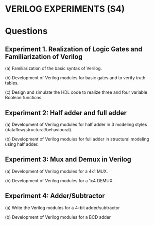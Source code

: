 # VERILOG EXPERIMENTS (S4)
# Questions
## Experiment 1. Realization of Logic Gates and Familiarization of Verilog
(a) Familiarization of the basic syntax of Verilog.

(b) Development of Verilog modules for basic gates and to verify truth tables.

(c) Design and simulate the HDL code to realize three and four variable Boolean functions

## Experiment 2: Half adder and full adder
(a) Development of Verilog modules for half adder in 3 modeling styles (dataflow/structural/behavioural).

(b) Development of Verilog modules for full adder in structural modeling using half adder.

## Experiment 3: Mux and Demux in Verilog
(a) Development of Verilog modules for a 4x1 MUX.

(b) Development of Verilog modules for a 1x4 DEMUX.

## Experiment 4: Adder/Subtractor
(a) Write the Verilog modules for a 4-bit adder/subtractor

(b) Development of Verilog modules for a BCD adder
